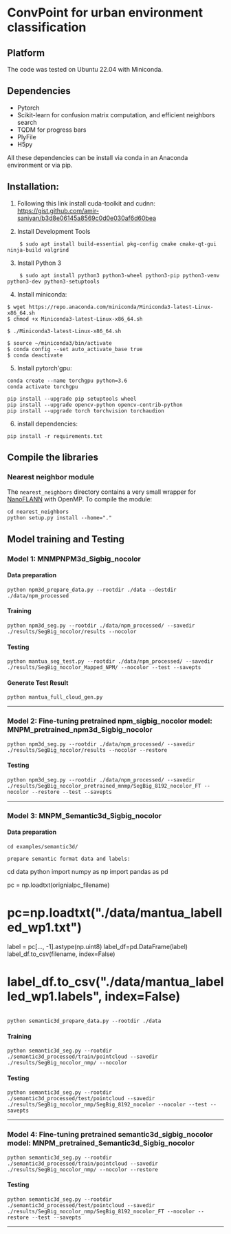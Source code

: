 # ConvPoint for urban environment classification 

## Platform

The code was tested on Ubuntu 22.04 with Miniconda.

## Dependencies

- Pytorch
- Scikit-learn for confusion matrix computation, and efficient neighbors search  
- TQDM for progress bars
- PlyFile
- H5py

All these dependencies can be install via conda in an Anaconda environment or via pip.

## Installation:
1. Following this link install cuda-toolkit and cudnn: https://gist.github.com/amir-saniyan/b3d8e06145a8569c0d0e030af6d60bea

2. Install Development Tools
```
    $ sudo apt install build-essential pkg-config cmake cmake-qt-gui ninja-build valgrind
```
3. Install Python 3
```
    $ sudo apt install python3 python3-wheel python3-pip python3-venv python3-dev python3-setuptools
```
4. Install miniconda:
```
$ wget https://repo.anaconda.com/miniconda/Miniconda3-latest-Linux-x86_64.sh
$ chmod +x Miniconda3-latest-Linux-x86_64.sh

$ ./Miniconda3-latest-Linux-x86_64.sh

$ source ~/miniconda3/bin/activate 
$ conda config --set auto_activate_base true
$ conda deactivate
```
5. Install pytorch'gpu:
```
conda create --name torchgpu python=3.6
conda activate torchgpu

pip install --upgrade pip setuptools wheel
pip install --upgrade opencv-python opencv-contrib-python
pip install --upgrade torch torchvision torchaudion
```
6. install dependencies:
```
pip install -r requirements.txt
```

## Compile the libraries

### Nearest neighbor module

The ```nearest_neighbors``` directory contains a very small wrapper for [NanoFLANN](https://github.com/jlblancoc/nanoflann) with OpenMP.
To compile the module:
```
cd nearest_neighbors
python setup.py install --home="."
```
## Model training and Testing

### Model 1: MNMPNPM3d_Sigbig_nocolor

#### Data preparation

```
python npm3d_prepare_data.py --rootdir ./data --destdir ./data/npm_processed

```

#### Training

```
python npm3d_seg.py --rootdir ./data/npm_processed/ --savedir ./results/SegBig_nocolor/results --nocolor

```
#### Testing

```
python mantua_seg_test.py --rootdir ./data/npm_processed/ --savedir ./results/SegBig_nocolor_Mapped_NPM/ --nocolor --test --savepts

```
#### Generate Test Result

```
python mantua_full_cloud_gen.py 

```

---

### Model 2: Fine-tuning pretrained npm_sigbig_nocolor model: MNPM_pretrained_npm3d_Sigbig_nocolor

```
python npm3d_seg.py --rootdir ./data/npm_processed/ --savedir ./results/SegBig_nocolor/results --nocolor --restore
```
#### Testing
```
python npm3d_seg.py --rootdir ./data/npm_processed/ --savedir ./results/SegBig_nocolor_pretrained_mnmp/SegBig_8192_nocolor_FT --nocolor --restore --test --savepts
``` 
-----------

### Model 3: MNPM_Semantic3d_Sigbig_nocolor

#### Data preparation
```
cd examples/semantic3d/

prepare semantic format data and labels:

```
cd data
python
import numpy as np
import pandas as pd

pc = np.loadtxt(orignialpc_filename) 
# pc=np.loadtxt("./data/mantua_labelled_wp1.txt")
label = pc[..., -1].astype(np.uint8)
label_df=pd.DataFrame(label)
label_df.to_csv(filename, index=False)
# label_df.to_csv("./data/mantua_labelled_wp1.labels", index=False)
```

python semantic3d_prepare_data.py --rootdir ./data
```
#### Training
```
python semantic3d_seg.py --rootdir ./semantic3d_processed/train/pointcloud --savedir ./results/SegBig_nocolor_nmp/ --nocolor
```
#### Testing
```
python semantic3d_seg.py --rootdir ./semantic3d_processed/test/pointcloud --savedir ./results/SegBig_nocolor_nmp/SegBig_8192_nocolor --nocolor --test --savepts
```
--------------------
### Model 4: Fine-tuning pretrained semantic3d_sigbig_nocolor model: MNPM_pretrained_Semantic3d_Sigbig_nocolor

```
python semantic3d_seg.py --rootdir ./semantic3d_processed/train/pointcloud --savedir ./results/SegBig_nocolor_nmp/ --nocolor --restore
```
#### Testing
```
python semantic3d_seg.py --rootdir ./semantic3d_processed/test/pointcloud --savedir ./results/SegBig_nocolor_nmp/SegBig_8192_nocolor_FT --nocolor --restore --test --savepts
``` 
-----------
